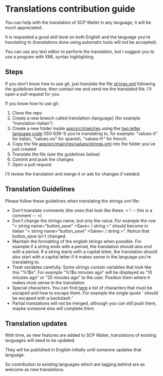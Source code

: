 # Translations contribution guide

You can help with the translation of SCP Wallet in any language, it will be much appreciated.

It is requested a good skill level on both English and the language you're translating to (translations done using automatic tools will not be accepted).

You can use any text editor to perform the translation, but I suggest you to use a program with XML syntax highlighting.

## Steps

If you don't know how to use git, just translate the file [strings.xml](app/src/main/res/values/strings.xml) following the guidelines below, then contact me and send me the translated file. I'll open a pull request for you.

If you know how to use git:
1. Clone the repo
2. Create a new branch called translation-{language} (for example "translation-italian")
2. Create a new folder inside [app/src/main/res](app/src/main/res) using the [two letter language code](https://en.wikipedia.org/wiki/List_of_ISO_639-1_codes) (ISO 639-1) you're translating to, for example: "values-it" for italian, "values-es" for spanish, "values-fr" for french.
3. Copy the file [app/src/main/res/values/strings.xml](app/src/main/res/values/strings.xml) into the folder you've just created
4. Translate the file (see the guidelines below)
5. Commit and push the changes
6. Open a pull request

I'll review the translation and merge it or ask for changes if needed.

## Translation Guidelines

Please follow these guidelines when translating the strings.xml file:
* Don't translate comments (the ones that look like these: < ! -- this is a comment -- >)
* Don't change the strings name, but only the value. For example the row "< string name="button_save" >Save< / string >" should become in italian "< string name="button_save" >Salve< / string >". Notice that button_save isn't changed.
* Maintain the formatting of the english strings when possible. For example if a string ends with a period, the translation should also end with a period. If a string starts with a capital letter, the translation should also start with a capital letter if it makes sense in the language you're translating to.
* Treat variables carefully. Some strings contain variables that look like this "%1$s". For example "%1$s minutes ago" will be displayed as "10 minutes ago" or "25 minutes ago" to the user. Position them where it makes most sense in the translation.
* Special characters. You can find [here](https://developer.android.com/guide/topics/resources/string-resource#escaping_quotes) a list of characters that must be escaped and how to escape them. For example the single quote ' should be escaped with a backslash \'
* Partial translations will not be merged, although you can still push them, maybe someone else will complete them

## Translation updates

With time, as new features are added to SCP Wallet, translations of existing languages will need to be updated.

They will be published in English initially until someone updates that language.

So contribution to existing languages which are lagging behind are as welcome as new translations.
